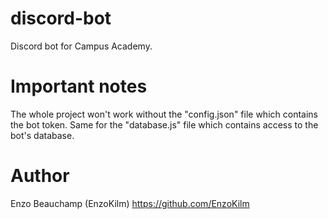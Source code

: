 # discord-bot
Discord bot for Campus Academy.

# Important notes
The whole project won't work without the "config.json" file which contains the bot token.
Same for the "database.js" file which contains access to the bot's database.

# Author
Enzo Beauchamp (EnzoKilm)
https://github.com/EnzoKilm
